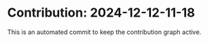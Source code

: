 # Contribution: 2024-12-12-11-18
This is an automated commit to keep the contribution graph active.
